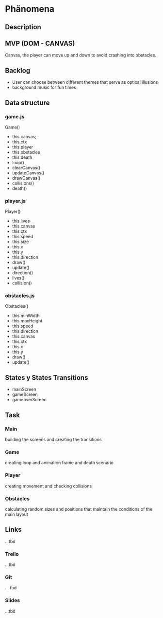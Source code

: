 # Phänomena

## Description



## MVP (DOM - CANVAS)
Canvas, the player can move up and down to avoid crashing into obstacles.


## Backlog
- User can choose between different themes that serve as optical illusions
- background music for fun times 


## Data structure
### game.js 
Game()
 - this.canvas;
 - this.ctx
 - this.player
 - this.obstacles
 - this.death
 - loop()
 - clearCanvas()
 - updateCanvas()
 - drawCanvas()
 - collisions()
 - death()

### player.js
Player()
 - this.lives
 - this.canvas
 - this.ctx
 - this.speed
 - this.size
 - this.x
 - this.y
 - this.direction
 - draw()
 - update()
 - direction()
 - lives()
 - collision()

### obstacles.js
Obstacles()
 - this.minWidth
 - this.maxHeight
 - this.speed
 - this.direction
 - this.canvas
 - this.ctx
 - this.x
 - this.y
 - draw()
 - update()


## States y States Transitions

- mainScreen
- gameScreen
- gameoverScreen


## Task

### Main
building the screens and creating the transitions

### Game
creating loop and animation frame
and death scenario

### Player
creating movement and checking collisions

### Obstacles
calculating random sizes and positions that maintain the conditions of the main layout 


## Links
...tbd

### Trello
...tbd


### Git
... tbd


### Slides
...tbd
